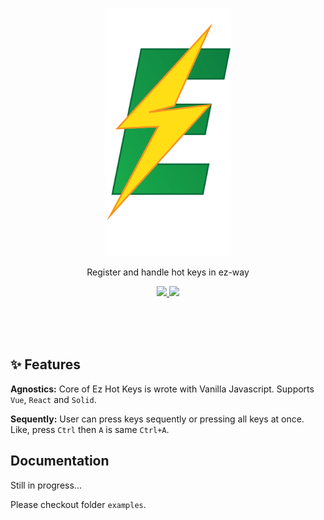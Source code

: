 <p align="center">
  <img src="https://raw.githubusercontent.com/Ez-Kits/hot-keys/main/logo.png" width="200" title="Go to website">
</p>

<p align="center">
Register and handle hot keys in ez-way
</p>

<p align="center">
	<a href="https://www.npmjs.com/package/@ez-kits/hot-keys-core" target="_blank">
		<img src="https://img.shields.io/npm/v/@ez-kits/hot-keys-core.svg?label=&color=18C75B">
	</a>
	<a href="https://npm-stat.com/charts.html?package=@ez-kits/hot-keys-core" target="_blank">
		<img src="https://img.shields.io/npm/dm/@ez-kits/hot-keys-core.svg?label=&color=F09E18">
	</a>
</p>
<br>
<br>
<br>

## ✨ Features

**Agnostics:** Core of Ez Hot Keys is wrote with Vanilla Javascript. Supports `Vue`, `React` and `Solid`.

**Sequently:** User can press keys sequently or pressing all keys at once. Like, press `Ctrl` then `A` is same `Ctrl+A`.

## Documentation

Still in progress...

Please checkout folder `examples`.
<br>
